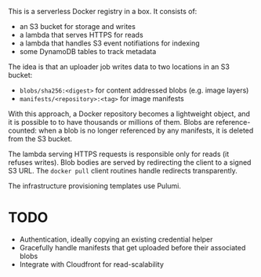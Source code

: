 This is a serverless Docker registry in a box. It consists of:
 * an S3 bucket for storage and writes
 * a lambda that serves HTTPS for reads
 * a lambda that handles S3 event notifiations for indexing
 * some DynamoDB tables to track metadata

The idea is that an uploader job writes data to two locations in an S3 bucket:

 * `blobs/sha256:<digest>` for content addressed blobs (e.g. image layers)
 * `manifests/<repository>:<tag>` for image manifests

With this approach, a Docker repository becomes a lightweight object, and it is
possible to to have thousands or millions of them. Blobs are reference-counted:
when a blob is no longer referenced by any manifests, it is deleted from the S3
bucket.

The lambda serving HTTPS requests is responsible only for reads (it refuses
writes).  Blob bodies are served by redirecting the client to a signed S3 URL.
The `docker pull` client routines handle redirects transparently.

The infrastructure provisioning templates use Pulumi.

# TODO

* Authentication, ideally copying an existing credential helper
* Gracefully handle manifests that get uploaded before their associated blobs
* Integrate with Cloudfront for read-scalability
